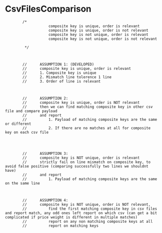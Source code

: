 # CsvFilesComparison


            /*
                        composite key is unique, order is relevant
                        composite key is unique, order is not relevant
                        composite key is not unique, order is relevant 
                        composite key is not unique, order is not relevant

             */



            //      ASSUMPTION 1: (DEVELOPED)
            //      composite key is unique, order is relevant
            //      1. Composite key is unique
            //      2. Mismatch line tolerence 1 line
            //      3. Order of line is relevant



            //      ASSUMPTION 2:
            //      composite key is unique, order is NOT relevant
            //      then we can find matching composite key in other csv file and compare payload
            //      and report 
            //          1. Payload of matching composite keys are the same or different
            //          2. If there are no matches at all for composite key on each csv file   




            //      ASSUMPTION 3:
            //      composite key is NOT unique, order is relevant
            //      strictly fail on line mismatch on composite key, to avoid false positive (comparing successfully two lines we shouldnt have)
            //      and report 
            //          1. Payload of matching composite keys are the same on the same line



            //      ASSUMPTION 4:
            //      composite key is NOT unique, order is NOT relevant,
            //          find the first matching composite key in csv files and report match, any odd ones left report on which csv (can get a bit complicated if price weight is different in multiple matches)
            //          report on any non matching composite keys at all
            //          report on matching keys

